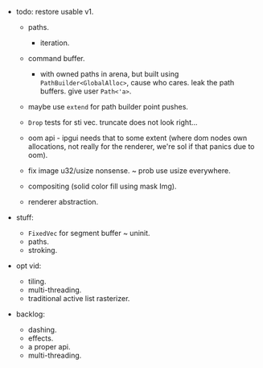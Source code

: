 
- todo: restore usable v1.
    - paths.
        - iteration.
    - command buffer.
        - with owned paths in arena,
          but built using `PathBuilder<GlobalAlloc>`, cause who cares.
          leak the path buffers. give user `Path<'a>`.

    - maybe use `extend` for path builder point pushes.
    - `Drop` tests for sti vec. truncate does not look right...
    - oom api - ipgui needs that to some extent (where dom nodes own allocations,
      not really for the renderer, we're sol if that panics due to oom).

    - fix image u32/usize nonsense. ~ prob use usize everywhere.
    - compositing (solid color fill using mask Img).
    - renderer abstraction.

- stuff:
    - `FixedVec` for segment buffer ~ uninit.
    - paths.
    - stroking.

- opt vid:
    - tiling.
    - multi-threading.
    - traditional active list rasterizer.



- backlog:
    - dashing.
    - effects.
    - a proper api.
    - multi-threading.


